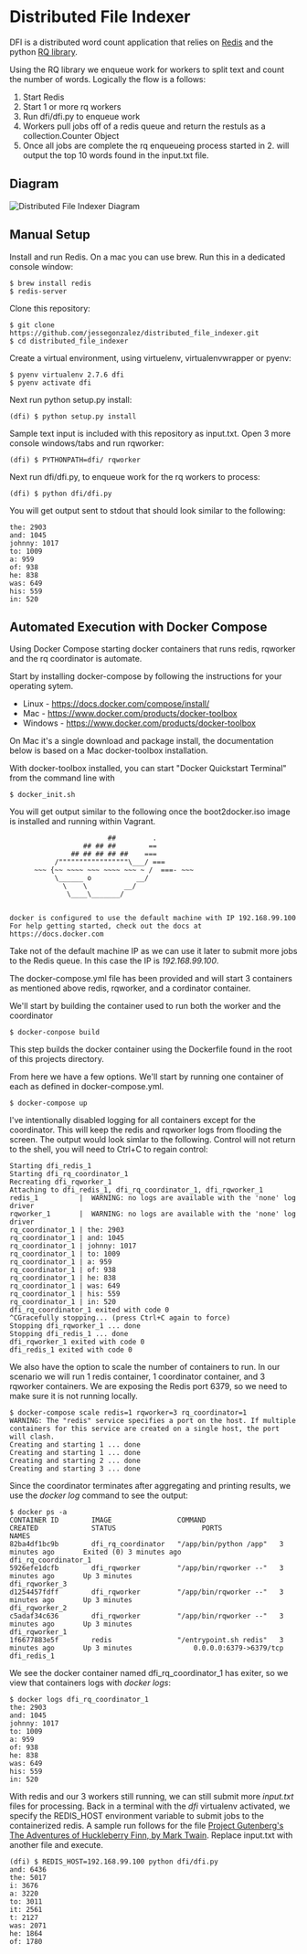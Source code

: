 # Distributed File Indexer

DFI is a distributed word count application that relies on [Redis](http://redis.io/) and the python [RQ library](http://python-rq.org/).

Using the RQ library we enqueue work for workers to split text and count the number of words. Logically the flow is a follows:

1. Start Redis
2. Start 1 or more rq workers
3. Run dfi/dfi.py to enqueue work
4. Workers pull jobs off of a redis queue and return the restuls as a collection.Counter Object
5. Once all jobs are complete the rq enqueueing process started in 2. will output the top 10 words found in the input.txt file.

## Diagram

![Distributed File Indexer Diagram](https://github.com/jessegonzalez/distributed_file_indexer/blob/master/distributed_file_indexer.png)


## Manual Setup
Install and run Redis. On a mac you can use brew. Run this in a dedicated console window:

```
$ brew install redis
$ redis-server
```

Clone this repository:

```
$ git clone https://github.com/jessegonzalez/distributed_file_indexer.git
$ cd distributed_file_indexer
```

Create a virtual environment, using virtuelenv, virtualenvwrapper or pyenv:

```
$ pyenv virtualenv 2.7.6 dfi
$ pyenv activate dfi
```

Next run python setup.py install:

```
(dfi) $ python setup.py install
```

Sample text input is included with this repository as input.txt. Open 3 more console windows/tabs and run rqworker:

```
(dfi) $ PYTHONPATH=dfi/ rqworker
```

Next run dfi/dfi.py, to enqueue work for the rq workers to process:

```
(dfi) $ python dfi/dfi.py
```

You will get output sent to stdout that should look similar to the following:

```
the: 2903
and: 1045
johnny: 1017
to: 1009
a: 959
of: 938
he: 838
was: 649
his: 559
in: 520
```

## Automated Execution with Docker Compose
Using Docker Compose starting docker containers that runs redis, rqworker and the rq coordinator is automate.

Start by installing docker-compose by following the instructions for your operating sytem.

* Linux - https://docs.docker.com/compose/install/
* Mac -  https://www.docker.com/products/docker-toolbox
* Windows -  https://www.docker.com/products/docker-toolbox

On Mac it's a single download and package install, the documentation below is based on a Mac docker-toolbox installation.

With docker-toolbox installed, you can start "Docker Quickstart Terminal" from the command line with

```
$ docker_init.sh
```

You will get output similar to the following once the boot2docker.iso image is installed and running within Vagrant.

```
                        ##         .
                  ## ## ##        ==
               ## ## ## ## ##    ===
           /"""""""""""""""""\___/ ===
      ~~~ {~~ ~~~~ ~~~ ~~~~ ~~~ ~ /  ===- ~~~
           \______ o           __/
             \    \         __/
              \____\_______/


docker is configured to use the default machine with IP 192.168.99.100
For help getting started, check out the docs at https://docs.docker.com
```

Take not of the default machine IP as we can use it later to submit more jobs to the Redis queue. In this case the IP is
_192.168.99.100_.

The docker-compose.yml file has been provided and will start 3 containers as mentioned above redis, rqworker, and a cordinator container.


We'll start by building the container used to run both the worker and the coordinator

```
$ docker-conpose build
```

This step builds the docker container using the Dockerfile found in the root of this projects directory.

From here we have a few options. We'll start by running one container of each as defined in docker-compose.yml.

```
$ docker-compose up
```

I've intentionally disabled logging for all containers except for the coordinator. This will keep the redis and rqworker logs from flooding the screen. The output would look simlar to the following. Control will not return to the shell, you will need to Ctrl+C to regain control:

```
Starting dfi_redis_1
Starting dfi_rq_coordinator_1
Recreating dfi_rqworker_1
Attaching to dfi_redis_1, dfi_rq_coordinator_1, dfi_rqworker_1
redis_1          |  WARNING: no logs are available with the 'none' log driver
rqworker_1       |  WARNING: no logs are available with the 'none' log driver
rq_coordinator_1 | the: 2903
rq_coordinator_1 | and: 1045
rq_coordinator_1 | johnny: 1017
rq_coordinator_1 | to: 1009
rq_coordinator_1 | a: 959
rq_coordinator_1 | of: 938
rq_coordinator_1 | he: 838
rq_coordinator_1 | was: 649
rq_coordinator_1 | his: 559
rq_coordinator_1 | in: 520
dfi_rq_coordinator_1 exited with code 0
^CGracefully stopping... (press Ctrl+C again to force)
Stopping dfi_rqworker_1 ... done
Stopping dfi_redis_1 ... done
dfi_rqworker_1 exited with code 0
dfi_redis_1 exited with code 0
```

We also have the option to scale the number of containers to run. In our scenario we will run 1 redis container, 1 coordinator container, and 3 rqworker containers. We are exposing the Redis port 6379, so we need to make sure it is not running locally.

```
$ docker-compose scale redis=1 rqworker=3 rq_coordinator=1
WARNING: The "redis" service specifies a port on the host. If multiple containers for this service are created on a single host, the port will clash.
Creating and starting 1 ... done
Creating and starting 1 ... done
Creating and starting 2 ... done
Creating and starting 3 ... done
```

Since the coordinator terminates after aggregating and printing results, we use the _docker log_ command to see the output:

```
$ docker ps -a
CONTAINER ID        IMAGE                COMMAND                  CREATED             STATUS                     PORTS                    NAMES
82ba4df1bc9b        dfi_rq_coordinator   "/app/bin/python /app"   3 minutes ago       Exited (0) 3 minutes ago                            dfi_rq_coordinator_1
5926efe1dcfb        dfi_rqworker         "/app/bin/rqworker --"   3 minutes ago       Up 3 minutes                                        dfi_rqworker_3
d1254457fdff        dfi_rqworker         "/app/bin/rqworker --"   3 minutes ago       Up 3 minutes                                        dfi_rqworker_2
c5adaf34c636        dfi_rqworker         "/app/bin/rqworker --"   3 minutes ago       Up 3 minutes                                        dfi_rqworker_1
1f6677883e5f        redis                "/entrypoint.sh redis"   3 minutes ago       Up 3 minutes               0.0.0.0:6379->6379/tcp   dfi_redis_1
```

We see the docker container named dfi_rq_coordinator_1 has exiter, so we  view that containers logs with _docker logs_:

```
$ docker logs dfi_rq_coordinator_1
the: 2903
and: 1045
johnny: 1017
to: 1009
a: 959
of: 938
he: 838
was: 649
his: 559
in: 520
```

With redis and our 3 workers still running, we can still submit more _input.txt_ files for processing. Back in a terminal with the _dfi_ virtualenv activated, we specify the REDIS_HOST environment variable to submit jobs to the containerized redis. A sample run follows for the file [Project Gutenberg's The Adventures of Huckleberry Finn, by Mark Twain](http://www.gutenberg.org/cache/epub/32325/pg32325.txt). Replace input.txt with another file and execute.

```
(dfi) $ REDIS_HOST=192.168.99.100 python dfi/dfi.py
and: 6436
the: 5017
i: 3676
a: 3220
to: 3011
it: 2561
t: 2127
was: 2071
he: 1864
of: 1780
```
